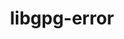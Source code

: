 ---
title: "libgpg-error"
layout: cache
categories: [package, develop]
meta: {"compilers": ["gcc@11.1.0", "gcc@11.4.0", "gcc@7.3.1", "gcc@7.5.0", "gcc@9.4.0", "intel-oneapi-compilers@2024.2.1", "intel-oneapi-compilers@2025.1.0"], "num_specs": 43, "num_specs_by_stack": {"aws-isc": 1, "aws-isc-aarch64": 1, "data-vis-sdk": 7, "e4s": 7, "e4s-neoverse-v2": 7, "e4s-neoverse_v1": 2, "e4s-oneapi": 8, "e4s-power": 1, "hep": 9, "radiuss": 7, "root": 43, "tutorial": 7}, "oss": ["amzn2", "ubuntu18.04", "ubuntu20.04", "ubuntu22.04"], "platforms": ["linux"], "stacks": ["aws-isc", "aws-isc-aarch64", "data-vis-sdk", "e4s", "e4s-neoverse-v2", "e4s-neoverse_v1", "e4s-oneapi", "e4s-power", "hep", "radiuss", "root", "tutorial"], "targets": ["aarch64", "neoverse_v1", "neoverse_v2", "ppc64le", "x86_64_v3"], "versions": ["1.50", "1.51"]}
spec_details: [{"compiler": "gcc@7.5.0", "hash": "24hnbkpzhqsjxxrvcwaq63okqe3vztkb", "os": "ubuntu18.04", "platform": "linux", "size": "-", "stacks": ["radiuss", "root"], "target": "x86_64_v3", "variants": ["build_system=autotools"], "versions": ["1.51"]}, {"compiler": "gcc@7.5.0", "hash": "2ig7g3l5gxcp5oiw4n4h3gd744cfcabi", "os": "ubuntu18.04", "platform": "linux", "size": "-", "stacks": ["radiuss", "root"], "target": "x86_64_v3", "variants": ["build_system=autotools"], "versions": ["1.51"]}, {"compiler": "gcc@11.1.0", "hash": "3h6xr2edfsh57u7dme6xes34saa3nutz", "os": "ubuntu20.04", "platform": "linux", "size": "-", "stacks": ["data-vis-sdk", "root"], "target": "x86_64_v3", "variants": ["build_system=autotools"], "versions": ["1.51"]}, {"compiler": "gcc@7.5.0", "hash": "4yt3grtqzf46fcx244qyurbpq7fnbk3r", "os": "ubuntu18.04", "platform": "linux", "size": "-", "stacks": ["radiuss", "root"], "target": "x86_64_v3", "variants": ["build_system=autotools"], "versions": ["1.51"]}, {"compiler": "intel-oneapi-compilers@2025.1.0", "hash": "5rdmt6gk5hr6uic7g6zbtuev2gnmy53d", "os": "ubuntu22.04", "platform": "linux", "size": "-", "stacks": ["e4s-oneapi", "root"], "target": "x86_64_v3", "variants": ["build_system=autotools"], "versions": ["1.51"]}, {"compiler": "gcc@11.1.0", "hash": "6fpfpvd47vf3dvl3xfqrwh6js47ok2d4", "os": "ubuntu20.04", "platform": "linux", "size": "-", "stacks": ["data-vis-sdk", "root"], "target": "x86_64_v3", "variants": ["build_system=autotools"], "versions": ["1.51"]}, {"compiler": "gcc@11.1.0", "hash": "6iyxzck6oergavwdokqc6cfso4ryxgc5", "os": "ubuntu20.04", "platform": "linux", "size": "-", "stacks": ["data-vis-sdk", "root"], "target": "x86_64_v3", "variants": ["build_system=autotools"], "versions": ["1.51"]}, {"compiler": "gcc@7.5.0", "hash": "6yxvgrdqrygu2sky6lyk5wg73efh6ju2", "os": "ubuntu18.04", "platform": "linux", "size": "-", "stacks": ["radiuss", "root"], "target": "x86_64_v3", "variants": ["build_system=autotools"], "versions": ["1.51"]}, {"compiler": "gcc@7.5.0", "hash": "7dopggjwn5tafuoh6prgaobjxeyrxhm2", "os": "ubuntu18.04", "platform": "linux", "size": "-", "stacks": ["radiuss", "root"], "target": "x86_64_v3", "variants": ["build_system=autotools"], "versions": ["1.51"]}, {"compiler": "gcc@11.1.0", "hash": "7iqnh2yoebnzzgyuyx3k3boipnf4rxjk", "os": "ubuntu20.04", "platform": "linux", "size": "-", "stacks": ["data-vis-sdk", "root"], "target": "x86_64_v3", "variants": ["build_system=autotools"], "versions": ["1.51"]}, {"compiler": "gcc@11.4.0", "hash": "7omva54yeczkdbpaa2cxcpbevkzxbv5x", "os": "ubuntu22.04", "platform": "linux", "size": "-", "stacks": ["e4s-neoverse_v1", "root"], "target": "neoverse_v1", "variants": ["build_system=autotools", "patches:=0b2a0ff"], "versions": ["1.50"]}, {"compiler": "gcc@11.4.0", "hash": "7sa5wdlt7xhqf6jxxgfph74bjfvubqxi", "os": "ubuntu22.04", "platform": "linux", "size": "-", "stacks": ["e4s-neoverse-v2", "root"], "target": "neoverse_v2", "variants": ["build_system=autotools"], "versions": ["1.51"]}, {"compiler": "gcc@11.4.0", "hash": "aeetwql2seklfrtfo36c7rfr6dxhlrxy", "os": "ubuntu22.04", "platform": "linux", "size": "-", "stacks": ["hep", "root"], "target": "x86_64_v3", "variants": ["build_system=autotools"], "versions": ["1.51"]}, {"compiler": "intel-oneapi-compilers@2025.1.0", "hash": "c23w52p7chp27shjjctina3no4dzw7xh", "os": "ubuntu22.04", "platform": "linux", "size": "-", "stacks": ["e4s-oneapi", "root"], "target": "x86_64_v3", "variants": ["build_system=autotools"], "versions": ["1.51"]}, {"compiler": "gcc@7.5.0", "hash": "c37q6xnhkc7peridgm56mpky65zkctdx", "os": "ubuntu18.04", "platform": "linux", "size": "-", "stacks": ["radiuss", "root"], "target": "x86_64_v3", "variants": ["build_system=autotools"], "versions": ["1.51"]}, {"compiler": "gcc@11.4.0", "hash": "cilqhstunstvvhmtxnteovvztjzqgck4", "os": "ubuntu22.04", "platform": "linux", "size": "-", "stacks": ["e4s-neoverse-v2", "root"], "target": "neoverse_v2", "variants": ["build_system=autotools"], "versions": ["1.51"]}, {"compiler": "gcc@11.4.0", "hash": "e3j6mwppwr2ruislwog3oqdgkjhpnpxr", "os": "ubuntu22.04", "platform": "linux", "size": "-", "stacks": ["e4s", "hep", "root", "tutorial"], "target": "x86_64_v3", "variants": ["build_system=autotools"], "versions": ["1.51"]}, {"compiler": "gcc@11.4.0", "hash": "hhs2sbrwfptjmy7eptyk7rpjo5eahk7h", "os": "ubuntu22.04", "platform": "linux", "size": "-", "stacks": ["e4s", "hep", "root", "tutorial"], "target": "x86_64_v3", "variants": ["build_system=autotools"], "versions": ["1.51"]}, {"compiler": "intel-oneapi-compilers@2024.2.1", "hash": "iazhdrcztg2izmtas37psqa4nr3zbcu4", "os": "ubuntu22.04", "platform": "linux", "size": "-", "stacks": ["e4s-oneapi", "root"], "target": "x86_64_v3", "variants": ["build_system=autotools"], "versions": ["1.51"]}, {"compiler": "gcc@11.4.0", "hash": "iz43t5tj3jltccu7hymlaat3jm47hfgh", "os": "ubuntu22.04", "platform": "linux", "size": "-", "stacks": ["hep", "root"], "target": "x86_64_v3", "variants": ["build_system=autotools"], "versions": ["1.51"]}, {"compiler": "intel-oneapi-compilers@2025.1.0", "hash": "j4ws53pq2ydagagu7g7tpafdq2uf2tu6", "os": "ubuntu22.04", "platform": "linux", "size": "-", "stacks": ["e4s-oneapi", "root"], "target": "x86_64_v3", "variants": ["build_system=autotools"], "versions": ["1.51"]}, {"compiler": "gcc@11.1.0", "hash": "kdqdkhm6quhoo44lh6lhrw25bl6yjiw2", "os": "ubuntu20.04", "platform": "linux", "size": "-", "stacks": ["data-vis-sdk", "root"], "target": "x86_64_v3", "variants": ["build_system=autotools"], "versions": ["1.51"]}, {"compiler": "gcc@11.1.0", "hash": "lgdws6qlmxcsjmzod2zysog77euaxbny", "os": "ubuntu20.04", "platform": "linux", "size": "-", "stacks": ["data-vis-sdk", "root"], "target": "x86_64_v3", "variants": ["build_system=autotools"], "versions": ["1.51"]}, {"compiler": "gcc@7.3.1", "hash": "nukimuum2vd5iivozyzcd5r6igf33owx", "os": "amzn2", "platform": "linux", "size": "-", "stacks": ["aws-isc-aarch64", "root"], "target": "aarch64", "variants": ["build_system=autotools"], "versions": ["1.51"]}, {"compiler": "gcc@11.4.0", "hash": "o35c4lpr47kpjs2dn7a6kxy5nbbsc2tf", "os": "ubuntu22.04", "platform": "linux", "size": "-", "stacks": ["e4s-neoverse-v2", "root"], "target": "neoverse_v2", "variants": ["build_system=autotools"], "versions": ["1.51"]}, {"compiler": "gcc@11.4.0", "hash": "odudrmuadwpul2b24igne2n3qgf6wmil", "os": "ubuntu22.04", "platform": "linux", "size": "-", "stacks": ["e4s-neoverse-v2", "root"], "target": "neoverse_v2", "variants": ["build_system=autotools"], "versions": ["1.51"]}, {"compiler": "gcc@11.4.0", "hash": "oek3adshu6yv7xfai3h2pa3ctag5zvcr", "os": "ubuntu22.04", "platform": "linux", "size": "-", "stacks": ["e4s", "hep", "root", "tutorial"], "target": "x86_64_v3", "variants": ["build_system=autotools"], "versions": ["1.51"]}, {"compiler": "gcc@11.4.0", "hash": "owrhqobpht26ahbrm6u2cxd65m367ohe", "os": "ubuntu22.04", "platform": "linux", "size": "-", "stacks": ["e4s-neoverse_v1", "root"], "target": "neoverse_v1", "variants": ["build_system=autotools", "patches:=0b2a0ff"], "versions": ["1.50"]}, {"compiler": "gcc@9.4.0", "hash": "p2z7mj2q3qts45anw7e65sb5hrmwo5qh", "os": "ubuntu20.04", "platform": "linux", "size": "-", "stacks": ["e4s-power", "root"], "target": "ppc64le", "variants": ["build_system=autotools"], "versions": ["1.51"]}, {"compiler": "gcc@11.4.0", "hash": "p7iymdxei5d5woqknh53ur2faa3bbfbn", "os": "ubuntu22.04", "platform": "linux", "size": "-", "stacks": ["e4s-neoverse-v2", "root"], "target": "neoverse_v2", "variants": ["build_system=autotools"], "versions": ["1.51"]}, {"compiler": "gcc@11.4.0", "hash": "pjgdsfj4key3owfljkiauesymjt3omdu", "os": "ubuntu22.04", "platform": "linux", "size": "-", "stacks": ["e4s-neoverse-v2", "root"], "target": "neoverse_v2", "variants": ["build_system=autotools"], "versions": ["1.51"]}, {"compiler": "intel-oneapi-compilers@2025.1.0", "hash": "qym76gtfpk3juqcyjzsg7x2vs43p7r7g", "os": "ubuntu22.04", "platform": "linux", "size": "-", "stacks": ["e4s-oneapi", "root"], "target": "x86_64_v3", "variants": ["build_system=autotools"], "versions": ["1.51"]}, {"compiler": "intel-oneapi-compilers@2025.1.0", "hash": "rsd4ciw5ri4aae7eie6xo7knivtjsiah", "os": "ubuntu22.04", "platform": "linux", "size": "-", "stacks": ["e4s-oneapi", "root"], "target": "x86_64_v3", "variants": ["build_system=autotools"], "versions": ["1.51"]}, {"compiler": "gcc@7.3.1", "hash": "sz26qvsfnixtpei5vvu6fcrsvvucnrfo", "os": "amzn2", "platform": "linux", "size": "-", "stacks": ["aws-isc", "root"], "target": "x86_64_v3", "variants": ["build_system=autotools"], "versions": ["1.51"]}, {"compiler": "gcc@11.4.0", "hash": "szyjb3jpald2y3xrg34jhyza2hvoxpte", "os": "ubuntu22.04", "platform": "linux", "size": "-", "stacks": ["e4s", "hep", "root", "tutorial"], "target": "x86_64_v3", "variants": ["build_system=autotools"], "versions": ["1.51"]}, {"compiler": "intel-oneapi-compilers@2025.1.0", "hash": "t66qxxdfozw7fceonqghjmxqkow23qws", "os": "ubuntu22.04", "platform": "linux", "size": "-", "stacks": ["e4s-oneapi", "root"], "target": "x86_64_v3", "variants": ["build_system=autotools"], "versions": ["1.51"]}, {"compiler": "intel-oneapi-compilers@2024.2.1", "hash": "u33tmvnwigxra7lrkfv3upuhz55sl7k5", "os": "ubuntu22.04", "platform": "linux", "size": "-", "stacks": ["e4s-oneapi", "root"], "target": "x86_64_v3", "variants": ["build_system=autotools"], "versions": ["1.51"]}, {"compiler": "gcc@11.4.0", "hash": "v3w37lmg24w3zc6wysna4syxgslg47ud", "os": "ubuntu22.04", "platform": "linux", "size": "-", "stacks": ["e4s-neoverse-v2", "root"], "target": "neoverse_v2", "variants": ["build_system=autotools"], "versions": ["1.51"]}, {"compiler": "gcc@7.5.0", "hash": "vha4sv3uzsozku64nvppaxzj5fai3poe", "os": "ubuntu18.04", "platform": "linux", "size": "-", "stacks": ["radiuss", "root"], "target": "x86_64_v3", "variants": ["build_system=autotools"], "versions": ["1.51"]}, {"compiler": "gcc@11.4.0", "hash": "xkpsm5l5pikd2q47h3zqoouf2jx2t6np", "os": "ubuntu22.04", "platform": "linux", "size": "-", "stacks": ["e4s", "hep", "root", "tutorial"], "target": "x86_64_v3", "variants": ["build_system=autotools"], "versions": ["1.51"]}, {"compiler": "gcc@11.4.0", "hash": "yjprhyah52k3nrrmkk54tqlm2ivt4nrc", "os": "ubuntu22.04", "platform": "linux", "size": "-", "stacks": ["e4s", "hep", "root", "tutorial"], "target": "x86_64_v3", "variants": ["build_system=autotools"], "versions": ["1.51"]}, {"compiler": "gcc@11.4.0", "hash": "zdhyhocjxric6m4ej2ourhsvg47o5xn7", "os": "ubuntu22.04", "platform": "linux", "size": "-", "stacks": ["e4s", "hep", "root", "tutorial"], "target": "x86_64_v3", "variants": ["build_system=autotools"], "versions": ["1.51"]}, {"compiler": "gcc@11.1.0", "hash": "zgzfhhktq42qxnbas3gjvresy3vys7my", "os": "ubuntu20.04", "platform": "linux", "size": "-", "stacks": ["data-vis-sdk", "root"], "target": "x86_64_v3", "variants": ["build_system=autotools"], "versions": ["1.51"]}]
---